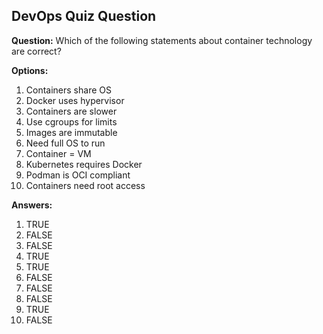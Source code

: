 ## DevOps Quiz Question

**Question:** Which of the following statements about container technology are correct?

**Options:**
1. Containers share OS
2. Docker uses hypervisor
3. Containers are slower
4. Use cgroups for limits
5. Images are immutable
6. Need full OS to run
7. Container = VM
8. Kubernetes requires
   Docker
9. Podman is OCI
   compliant
10. Containers need
    root access

**Answers:**
1. TRUE
2. FALSE
3. FALSE
4. TRUE
5. TRUE
6. FALSE
7. FALSE
8. FALSE
9. TRUE
10. FALSE